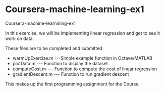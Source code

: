 
# Coursera-machine-learning-ex1

Coursera-machine-learnining-ex1

In this exercise, we will be implementing linear regression and get to see it work
on data.

These files are to be completed and submitted

- warmUpExercise.m ---Simple example function in Octave/MATLAB
- plotData.m --- Function to display the dataset
- computeCost.m --- Function to compute the cost of linear regression
- gradientDescent.m --- Function to run gradient descent

This makes up the first programming assignment for the Course.

